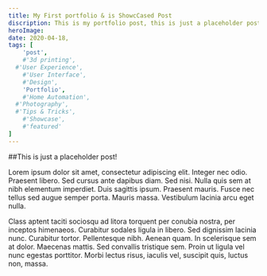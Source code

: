 ```yaml
---
title: My First portfolio & is ShowcCased Post
discription: This is my portfolio post, this is just a placeholder post!
heroImage:
date: 2020-04-18,
tags: [
	'post',
	#'3d printing',
  #'User Experience',
	#'User Interface',
	#'Design',
	'Portfolio',
	#'Home Automation',
  #'Photography',
  #'Tips & Tricks',
	#'Showcase',
	#'featured'
]
---
```


##This is just a placeholder post!

Lorem ipsum dolor sit amet, consectetur adipiscing elit. Integer nec odio. Praesent libero. Sed cursus ante dapibus diam. Sed nisi. Nulla quis sem at nibh elementum imperdiet. Duis sagittis ipsum. Praesent mauris. Fusce nec tellus sed augue semper porta. Mauris massa. Vestibulum lacinia arcu eget nulla.

Class aptent taciti sociosqu ad litora torquent per conubia nostra, per inceptos himenaeos. Curabitur sodales ligula in libero. Sed dignissim lacinia nunc. Curabitur tortor. Pellentesque nibh. Aenean quam. In scelerisque sem at dolor. Maecenas mattis. Sed convallis tristique sem. Proin ut ligula vel nunc egestas porttitor. Morbi lectus risus, iaculis vel, suscipit quis, luctus non, massa.
